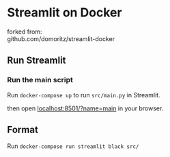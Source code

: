 # Streamlit on Docker

forked from:  
github.com/domoritz/streamlit-docker

## Run Streamlit

### Run the main script

Run `docker-compose up` to run `src/main.py` in Streamlit.

then open [localhost:8501/?name=main](http://localhost:8501/?name=main) in your browser. 

## Format

Run `docker-compose run streamlit black src/`
